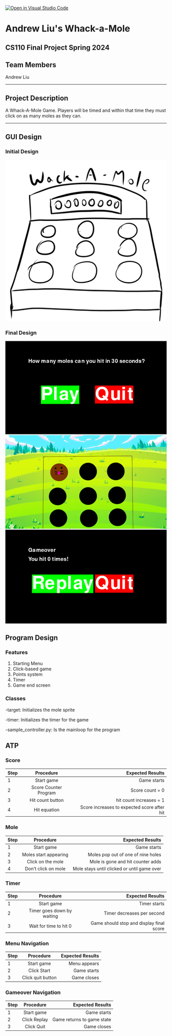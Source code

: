 [![Open in Visual Studio Code](https://classroom.github.com/assets/open-in-vscode-718a45dd9cf7e7f842a935f5ebbe5719a5e09af4491e668f4dbf3b35d5cca122.svg)](https://classroom.github.com/online_ide?assignment_repo_id=14588429&assignment_repo_type=AssignmentRepo)

# Andrew Liu's Whack-a-Mole
## CS110 Final Project Spring 2024

## Team Members

Andrew Liu

***

## Project Description

A Whack-A-Mole Game. Players will be timed and within that time they must click on as many moles as they can.

***    

## GUI Design

### Initial Design

![initial gui](assets/Initial_draft.jpg)

### Final Design

![final gui](assets/Final_GUI.PNG)
![final gui](assets/Game_GUI.PNG)
![final gui](assets/End_GUI.PNG)

## Program Design

### Features

1. Starting Menu
2. Click-based game
3. Points system
4. Timer
5. Game end screen

### Classes

-target: Initializes the mole sprite

-timer: Initializes the timer for the game

-sample_controller.py: Is the mainloop for the program

## ATP
### Score
| Step                 |Procedure             |Expected Results                   |
|----------------------|:--------------------:|----------------------------------:|
|  1                   | Start game           | Game starts     |
|  2                   | Score Counter Program  |Score count = 0  |
|  3                   | Hit count button   | hit count increases = 1      |
|  4                   | Hit equation   | Score increases to expected score after hit|
### Mole
| Step                 |Procedure             |Expected Results                   |
|----------------------|:--------------------:|----------------------------------:|
|  1                   | Start game           | Game starts |
|  2                   | Moles start appearing   | Moles pop out of one of nine holes   |
|  3                   | Click on the mole  | Mole is gone and hit counter adds|
|  4                   | Don't click on mole | Mole stays until clicked or until game over |
### Timer
| Step                 |Procedure             |Expected Results                   |
|----------------------|:--------------------:|----------------------------------:|
|  1                   | Start game           | Timer starts    |
|  2                   | Timer goes down by waiting  | Timer decreases per second  |
|  3                   | Wait for time to hit 0 | Game should stop and display final score|
### Menu Navigation
| Step                 |Procedure             |Expected Results                   |
|----------------------|:--------------------:|----------------------------------:|
|  1                   | Start game           | Menu appears    |
|  2                   | Click Start         | Game starts  |
|  3                   | Click quit button       | Game closes|
### Gameover Navigation
| Step                 |Procedure             |Expected Results                   |
|----------------------|:--------------------:|----------------------------------:|
|  1                   | Start game           | Game starts   |
|  2                   | Click Replay        | Game returns to game state |
|  3                   | Click Quit          | Game closes |